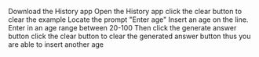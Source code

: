 Download the History app
Open the History app
click the clear button to clear the example
Locate the prompt "Enter age"
Insert an age on the line.
Enter in an age range between 20-100
Then click the generate answer button
click the clear button to clear the generated answer button 
thus you are able to insert another age
